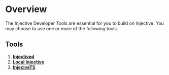 <!--
order: 0
title: Tools Overview
parent:
  title: "Tools"
-->

# Overview

The Injective Developer Tools are essential for you to build on Injective. You may choose to use one or more of the following tools.


## Tools

1. **[Injectived](./injectived)**
2. **[Local Injective](./local-injective)**
2. **[InjeciveTS](./injectivets)**




